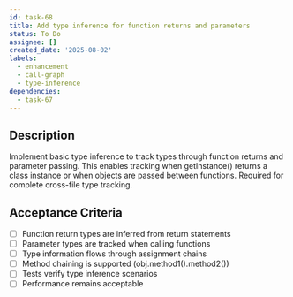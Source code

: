 ```yaml
---
id: task-68
title: Add type inference for function returns and parameters
status: To Do
assignee: []
created_date: '2025-08-02'
labels:
  - enhancement
  - call-graph
  - type-inference
dependencies:
  - task-67
---
```


## Description

Implement basic type inference to track types through function returns and parameter passing. This enables tracking when getInstance() returns a class instance or when objects are passed between functions. Required for complete cross-file type tracking.

## Acceptance Criteria

- [ ] Function return types are inferred from return statements
- [ ] Parameter types are tracked when calling functions
- [ ] Type information flows through assignment chains
- [ ] Method chaining is supported (obj.method1().method2())
- [ ] Tests verify type inference scenarios
- [ ] Performance remains acceptable

